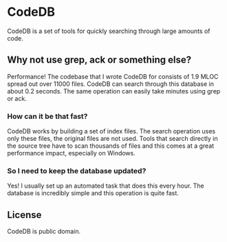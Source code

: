 # CodeDB

CodeDB is a set of tools for quickly searching through large amounts of code.

## Why not use grep, ack or something else?

Performance! The codebase that I wrote CodeDB for consists of 1.9 MLOC spread out over 11000 files. CodeDB can search through this database in about 0.2 seconds. The same operation can easily take minutes using grep or ack.

### How can it be that fast?

CodeDB works by building a set of index files. The search operation uses only these files, the original files are not used. Tools that search directly in the source tree have to scan thousands of files and this comes at a great performance impact, especially on Windows.

### So I need to keep the database updated?

Yes! I usually set up an automated task that does this every hour. The database is incredibly simple and this operation is quite fast.

## License

CodeDB is public domain.
